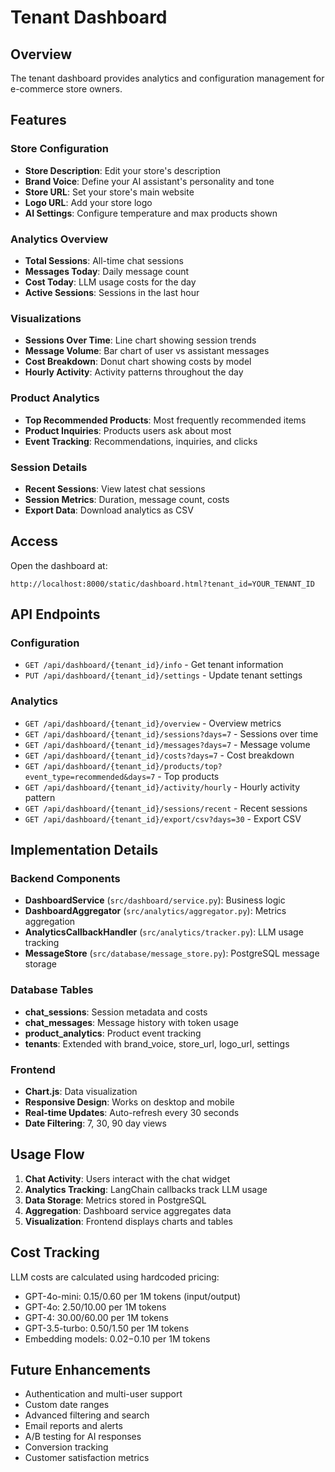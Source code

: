 # Tenant Dashboard

## Overview
The tenant dashboard provides analytics and configuration management for e-commerce store owners.

## Features

### Store Configuration
- **Store Description**: Edit your store's description
- **Brand Voice**: Define your AI assistant's personality and tone
- **Store URL**: Set your store's main website
- **Logo URL**: Add your store logo
- **AI Settings**: Configure temperature and max products shown

### Analytics Overview
- **Total Sessions**: All-time chat sessions
- **Messages Today**: Daily message count
- **Cost Today**: LLM usage costs for the day
- **Active Sessions**: Sessions in the last hour

### Visualizations
- **Sessions Over Time**: Line chart showing session trends
- **Message Volume**: Bar chart of user vs assistant messages
- **Cost Breakdown**: Donut chart showing costs by model
- **Hourly Activity**: Activity patterns throughout the day

### Product Analytics
- **Top Recommended Products**: Most frequently recommended items
- **Product Inquiries**: Products users ask about most
- **Event Tracking**: Recommendations, inquiries, and clicks

### Session Details
- **Recent Sessions**: View latest chat sessions
- **Session Metrics**: Duration, message count, costs
- **Export Data**: Download analytics as CSV

## Access

Open the dashboard at:
```
http://localhost:8000/static/dashboard.html?tenant_id=YOUR_TENANT_ID
```

## API Endpoints

### Configuration
- `GET /api/dashboard/{tenant_id}/info` - Get tenant information
- `PUT /api/dashboard/{tenant_id}/settings` - Update tenant settings

### Analytics
- `GET /api/dashboard/{tenant_id}/overview` - Overview metrics
- `GET /api/dashboard/{tenant_id}/sessions?days=7` - Sessions over time
- `GET /api/dashboard/{tenant_id}/messages?days=7` - Message volume
- `GET /api/dashboard/{tenant_id}/costs?days=7` - Cost breakdown
- `GET /api/dashboard/{tenant_id}/products/top?event_type=recommended&days=7` - Top products
- `GET /api/dashboard/{tenant_id}/activity/hourly` - Hourly activity pattern
- `GET /api/dashboard/{tenant_id}/sessions/recent` - Recent sessions
- `GET /api/dashboard/{tenant_id}/export/csv?days=30` - Export CSV

## Implementation Details

### Backend Components
- **DashboardService** (`src/dashboard/service.py`): Business logic
- **DashboardAggregator** (`src/analytics/aggregator.py`): Metrics aggregation
- **AnalyticsCallbackHandler** (`src/analytics/tracker.py`): LLM usage tracking
- **MessageStore** (`src/database/message_store.py`): PostgreSQL message storage

### Database Tables
- **chat_sessions**: Session metadata and costs
- **chat_messages**: Message history with token usage
- **product_analytics**: Product event tracking
- **tenants**: Extended with brand_voice, store_url, logo_url, settings

### Frontend
- **Chart.js**: Data visualization
- **Responsive Design**: Works on desktop and mobile
- **Real-time Updates**: Auto-refresh every 30 seconds
- **Date Filtering**: 7, 30, 90 day views

## Usage Flow

1. **Chat Activity**: Users interact with the chat widget
2. **Analytics Tracking**: LangChain callbacks track LLM usage
3. **Data Storage**: Metrics stored in PostgreSQL
4. **Aggregation**: Dashboard service aggregates data
5. **Visualization**: Frontend displays charts and tables

## Cost Tracking

LLM costs are calculated using hardcoded pricing:
- GPT-4o-mini: $0.15/$0.60 per 1M tokens (input/output)
- GPT-4o: $2.50/$10.00 per 1M tokens
- GPT-4: $30.00/$60.00 per 1M tokens
- GPT-3.5-turbo: $0.50/$1.50 per 1M tokens
- Embedding models: $0.02-$0.10 per 1M tokens

## Future Enhancements

- Authentication and multi-user support
- Custom date ranges
- Advanced filtering and search
- Email reports and alerts
- A/B testing for AI responses
- Conversion tracking
- Customer satisfaction metrics